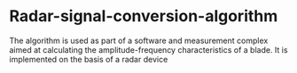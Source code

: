 # Radar-signal-conversion-algorithm
The algorithm is used as part of a software and measurement complex aimed at calculating the amplitude-frequency characteristics of a blade. It is implemented on the basis of a radar device
